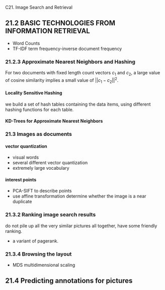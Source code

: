 C21. Image Search and Retrieval

## 21.2 BASIC TECHNOLOGIES FROM INFORMATION RETRIEVAL

* Word Counts
* TF-IDF term frequency-inverse document frequency

### 21.2.3 Approximate Nearest Neighbors and Hashing

For two documents with fixed length count vectors $c_1$ and $c_2$, a large value of cosine similarity implies a small value of $||c_1 − c_2||^2$.

#### Locality Sensitive Hashing

we build a set of hash tables containing the data items, using different hashing functions for each table. 

#### KD-Trees for Approximate Nearest Neighbors


### 21.3 Images as documents

#### vector quantization

* visual words
* several different vector quantization
* extremely large vocabulary

#### interest points

* PCA-SIFT to describe points
* use affine transformation determine whether the image is a near duplicate

### 21.3.2 Ranking image search results

do not pile up all the very similar pictures all together, have some friendly ranking.

* a variant of pagerank.

### 21.3.4 Browsing the layout

* MDS multidimensional scaling

## 21.4 Predicting annotations for pictures




